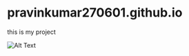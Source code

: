 # pravinkumar270601.github.io
this is my project

![Alt Text](https://media.giphy.com/media/vFKqnCdLPNOKc/giphy.gif)


